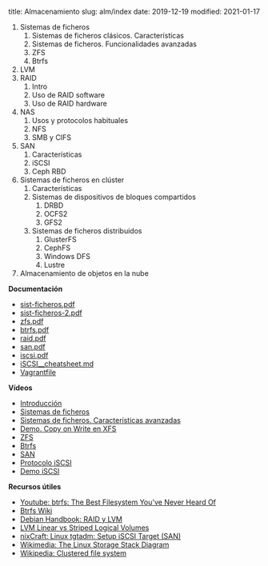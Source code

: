 title: Almacenamiento
slug: alm/index
date: 2019-12-19
modified: 2021-01-17

1. Sistemas de ficheros
    1. Sistemas de ficheros clásicos. Características
	1. Sistemas de ficheros. Funcionalidades avanzadas
	1. ZFS
	1. Btrfs
1. LVM
1. RAID
    1. Intro
    1. Uso de RAID software
    1. Uso de RAID hardware
1. NAS
    1. Usos y protocolos habituales
	1. NFS
	1. SMB y CIFS
1. SAN
    1. Características
    1. iSCSI
	1. Ceph RBD
1. Sistemas de ficheros en clúster
    1. Características
	1. Sistemas de dispositivos de bloques compartidos
	    1. DRBD
	    1. OCFS2
		1. GFS2
	1. Sistemas de ficheros distribuidos
	    1. GlusterFS
		1. CephFS
		1. Windows DFS
		1. Lustre
1. Almacenamiento de objetos en la nube

**Documentación**

* [sist-ficheros.pdf](https://github.com/albertomolina/beamer-focus/raw/main/sist-ficheros.pdf)
* [sist-ficheros-2.pdf](https://github.com/albertomolina/beamer-focus/raw/main/sist-ficheros-2.pdf)
* [zfs.pdf](https://github.com/albertomolina/beamer-focus/raw/main/zfs.pdf)
* [btrfs.pdf](https://github.com/albertomolina/beamer-focus/raw/main/btrfs.pdf)
* [raid.pdf](https://github.com/albertomolina/beamer-focus/raw/main/raid.pdf)
* [san.pdf](https://github.com/albertomolina/beamer-focus/raw/main/san.pdf)
* [iscsi.pdf](https://github.com/albertomolina/beamer-focus/raw/main/iscsi.pdf)
* [iSCSI__cheatsheet.md](https://gist.github.com/albertomolina/6c621aee3f80c5e7baf3c111df670cf0)
* [Vagrantfile]({static}./Vagrantfile)

**Vídeos**

* [Introducción](https://www.youtube.com/watch?v=csYdDpFSYHY)
* [Sistemas de ficheros](https://www.youtube.com/watch?v=rG14OFsj5mM)
* [Sistemas de ficheros. Características avanzadas](https://youtu.be/7cwOKLxOvc8)
* [Demo. Copy on Write en XFS](https://youtu.be/sfcbHu5_in4)
* [ZFS](https://www.youtube.com/watch?v=OTP4egM9iQA)
* [Btrfs](https://youtu.be/UZnzhegHUrE)
* [SAN](https://www.youtube.com/watch?v=g5IrCJdLx38)
* [Protocolo iSCSI](https://youtu.be/OLtay5Qvcq8)
* [Demo iSCSI](https://youtu.be/Vrwl0rza8aM)

**Recursos útiles**

* [Youtube: btrfs: The Best Filesystem You've Never Heard Of](https://www.youtube.com/watch?v=-m01x3gHNjg)
* [Btrfs Wiki](https://btrfs.wiki.kernel.org/index.php/Main_Page)
* [Debian Handbook: RAID y LVM](https://debian-handbook.info/browse/es-ES/stable/advanced-administration.html#sect.raid-and-lvm)
* [LVM Linear vs Striped Logical Volumes](https://sysadmincasts.com/episodes/27-lvm-linear-vs-striped-logical-volumes)
* [nixCraft: Linux tgtadm: Setup iSCSI Target (SAN)](https://www.cyberciti.biz/tips/howto-setup-linux-iscsi-target-sanwith-tgt.html)
* [Wikimedia: The Linux Storage Stack Diagram](https://upload.wikimedia.org/wikipedia/commons/3/30/IO_stack_of_the_Linux_kernel.svg)
* [Wikipedia: Clustered file system](https://en.wikipedia.org/wiki/Clustered\_file\_system)
